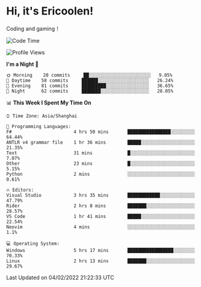 # Hi, it's Ericoolen!
Coding and gaming！

<!--START_SECTION:waka-->
![Code Time](http://img.shields.io/badge/Code%20Time-168%20hrs%2042%20mins-blue)

![Profile Views](http://img.shields.io/badge/Profile%20Views-0-blue)

**I'm a Night 🦉** 

```text
🌞 Morning    20 commits     ██░░░░░░░░░░░░░░░░░░░░░░░   9.05% 
🌆 Daytime    58 commits     ██████░░░░░░░░░░░░░░░░░░░   26.24% 
🌃 Evening    81 commits     █████████░░░░░░░░░░░░░░░░   36.65% 
🌙 Night      62 commits     ███████░░░░░░░░░░░░░░░░░░   28.05%

```


📊 **This Week I Spent My Time On** 

```text
⌚︎ Time Zone: Asia/Shanghai

💬 Programming Languages: 
F#                       4 hrs 50 mins       ████████████████░░░░░░░░░   64.44% 
ANTLR v4 grammar file    1 hr 36 mins        █████░░░░░░░░░░░░░░░░░░░░   21.35% 
Text                     31 mins             █░░░░░░░░░░░░░░░░░░░░░░░░   7.07% 
Other                    23 mins             █░░░░░░░░░░░░░░░░░░░░░░░░   5.15% 
Python                   2 mins              ░░░░░░░░░░░░░░░░░░░░░░░░░   0.61%

🔥 Editors: 
Visual Studio            3 hrs 35 mins       ████████████░░░░░░░░░░░░░   47.79% 
Rider                    2 hrs 8 mins        ███████░░░░░░░░░░░░░░░░░░   28.57% 
VS Code                  1 hr 41 mins        █████░░░░░░░░░░░░░░░░░░░░   22.54% 
Neovim                   4 mins              ░░░░░░░░░░░░░░░░░░░░░░░░░   1.1%

💻 Operating System: 
Windows                  5 hrs 17 mins       █████████████████░░░░░░░░   70.33% 
Linux                    2 hrs 13 mins       ███████░░░░░░░░░░░░░░░░░░   29.67%

```


 Last Updated on 04/02/2022 21:22:33 UTC
<!--END_SECTION:waka-->


